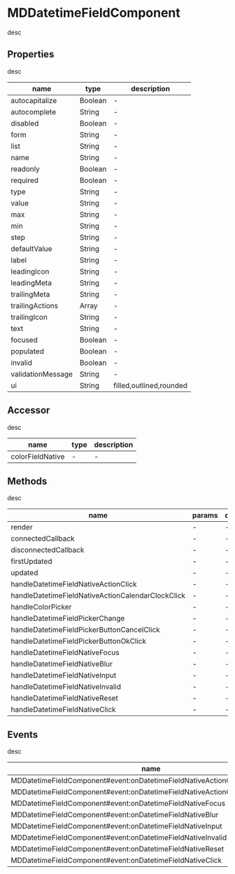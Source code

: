 # MDDatetimeFieldComponent
desc 

## Properties
desc 

name|type|description
---|---|---
autocapitalize|Boolean|-
autocomplete|String|-
disabled|Boolean|-
form|String|-
list|String|-
name|String|-
readonly|Boolean|-
required|Boolean|-
type|String|-
value|String|-
max|String|-
min|String|-
step|String|-
defaultValue|String|-
label|String|-
leadingIcon|String|-
leadingMeta|String|-
trailingMeta|String|-
trailingActions|Array|-
trailingIcon|String|-
text|String|-
focused|Boolean|-
populated|Boolean|-
invalid|Boolean|-
validationMessage|String|-
ui|String|filled,outlined,rounded

## Accessor
desc 

name|type|description
---|---|---
colorFieldNative|-|-

## Methods
desc 

name|params|description
---|---|---
render|-|-
connectedCallback|-|-
disconnectedCallback|-|-
firstUpdated|-|-
updated|-|-
handleDatetimeFieldNativeActionClick|-|-
handleDatetimeFieldNativeActionCalendarClockClick|-|-
handleColorPicker|-|-
handleDatetimeFieldPickerChange|-|-
handleDatetimeFieldPickerButtonCancelClick|-|-
handleDatetimeFieldPickerButtonOkClick|-|-
handleDatetimeFieldNativeFocus|-|-
handleDatetimeFieldNativeBlur|-|-
handleDatetimeFieldNativeInput|-|-
handleDatetimeFieldNativeInvalid|-|-
handleDatetimeFieldNativeReset|-|-
handleDatetimeFieldNativeClick|-|-

## Events
desc 

name|params|description
---|---|---
MDDatetimeFieldComponent#event:onDatetimeFieldNativeActionClick|-|-
MDDatetimeFieldComponent#event:onDatetimeFieldNativeActionCalendarClockClick|-|-
MDDatetimeFieldComponent#event:onDatetimeFieldNativeFocus|-|-
MDDatetimeFieldComponent#event:onDatetimeFieldNativeBlur|-|-
MDDatetimeFieldComponent#event:onDatetimeFieldNativeInput|-|-
MDDatetimeFieldComponent#event:onDatetimeFieldNativeInvalid|-|-
MDDatetimeFieldComponent#event:onDatetimeFieldNativeReset|-|-
MDDatetimeFieldComponent#event:onDatetimeFieldNativeClick|-|-


